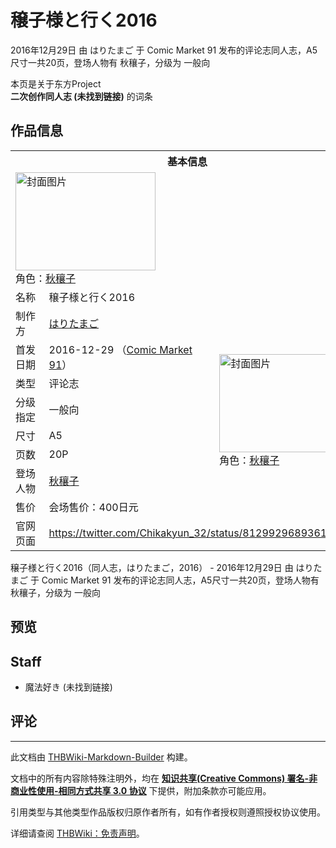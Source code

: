 # 穣子様と行く2016

<!-- source html: G:\repos\THBWiki-Markdown-Builder\THBWikiMarkdown\Temp\main\2\2c\ns0%3A%E7%A9%A3%E5%AD%90%E6%A7%98%E3%81%A8%E8%A1%8C%E3%81%8F2016.html -->

2016年12月29日 由 はりたまご 于 Comic Market 91 发布的评论志同人志，A5尺寸一共20页，登场人物有 秋穰子，分级为 一般向

本页是关于东方Project  
 **二次创作同人志 (未找到链接)** 的词条
## 作品信息

<table><tbody><tr><th colspan="3">基本信息</th></tr><tr><td class="cover-artwork-mobile" colspan="2"><a href="./文件-穣子様と行く2016封面.jpg.md" class="image" title="封面图片"><img alt="封面图片" src="https://upload.thwiki.cc/thumb/b/bf/%E7%A9%A3%E5%AD%90%E6%A7%98%E3%81%A8%E8%A1%8C%E3%81%8F2016%E5%B0%81%E9%9D%A2.jpg/224px-%E7%A9%A3%E5%AD%90%E6%A7%98%E3%81%A8%E8%A1%8C%E3%81%8F2016%E5%B0%81%E9%9D%A2.jpg" decoding="async" loading="lazy" width="224" height="157" srcset="https://upload.thwiki.cc/thumb/b/bf/%E7%A9%A3%E5%AD%90%E6%A7%98%E3%81%A8%E8%A1%8C%E3%81%8F2016%E5%B0%81%E9%9D%A2.jpg/336px-%E7%A9%A3%E5%AD%90%E6%A7%98%E3%81%A8%E8%A1%8C%E3%81%8F2016%E5%B0%81%E9%9D%A2.jpg 1.5x, https://upload.thwiki.cc/thumb/b/bf/%E7%A9%A3%E5%AD%90%E6%A7%98%E3%81%A8%E8%A1%8C%E3%81%8F2016%E5%B0%81%E9%9D%A2.jpg/448px-%E7%A9%A3%E5%AD%90%E6%A7%98%E3%81%A8%E8%A1%8C%E3%81%8F2016%E5%B0%81%E9%9D%A2.jpg 2x" data-file-width="850" data-file-height="596"></a><div class="cover-char">角色：<a href="./秋穰子.md" title="秋穰子">秋穰子</a></div></td>
</tr><tr><td class="label">名称</td><td colspan="2"> 穣子様と行く2016 </td></tr><tr><td class="label">制作方</td><td><a href="./はりたまご.md" title="はりたまご">はりたまご</a></td><td class="cover-artwork" rowspan="8" style="min-width:224px;"><a href="./文件-穣子様と行く2016封面.jpg.md" class="image" title="封面图片"><img alt="封面图片" src="https://upload.thwiki.cc/thumb/b/bf/%E7%A9%A3%E5%AD%90%E6%A7%98%E3%81%A8%E8%A1%8C%E3%81%8F2016%E5%B0%81%E9%9D%A2.jpg/224px-%E7%A9%A3%E5%AD%90%E6%A7%98%E3%81%A8%E8%A1%8C%E3%81%8F2016%E5%B0%81%E9%9D%A2.jpg" decoding="async" loading="lazy" width="224" height="157" srcset="https://upload.thwiki.cc/thumb/b/bf/%E7%A9%A3%E5%AD%90%E6%A7%98%E3%81%A8%E8%A1%8C%E3%81%8F2016%E5%B0%81%E9%9D%A2.jpg/336px-%E7%A9%A3%E5%AD%90%E6%A7%98%E3%81%A8%E8%A1%8C%E3%81%8F2016%E5%B0%81%E9%9D%A2.jpg 1.5x, https://upload.thwiki.cc/thumb/b/bf/%E7%A9%A3%E5%AD%90%E6%A7%98%E3%81%A8%E8%A1%8C%E3%81%8F2016%E5%B0%81%E9%9D%A2.jpg/448px-%E7%A9%A3%E5%AD%90%E6%A7%98%E3%81%A8%E8%A1%8C%E3%81%8F2016%E5%B0%81%E9%9D%A2.jpg 2x" data-file-width="850" data-file-height="596"></a><div class="cover-char">角色：<a href="./秋穰子.md" title="秋穰子">秋穰子</a></div></td>
</tr><tr><td class="label">首发日期</td><td>2016-12-29&#160;（<a href="/展会作品列表?e=Comic+Market%2391">Comic Market 91</a>）</td></tr><tr><td class="label">类型</td><td>评论志</td></tr><tr><td class="label">分级指定</td><td>一般向</td></tr><tr><td class="label">尺寸</td><td>A5</td></tr><tr><td class="label">页数</td><td>20P</td></tr><tr><td class="label">登场人物</td><td><a href="./秋穰子.md" title="秋穰子">秋穰子</a></td></tr><tr><td class="label">售价</td><td>会场售价：400日元</td></tr>
<tr><td class="label">官网页面</td><td colspan="2"><a rel="nofollow" class="external free" href="https://twitter.com/Chikakyun_32/status/812992968936169472">https://twitter.com/Chikakyun_32/status/812992968936169472</a></td></tr></tbody></table>

穣子様と行く2016（同人志，はりたまご，2016） - 2016年12月29日 由 はりたまご 于 Comic Market 91 发布的评论志同人志，A5尺寸一共20页，登场人物有 秋穰子，分级为 一般向
## 预览
## Staff
- 魔法好き (未找到链接)

## 评论




---

此文档由 [THBWiki-Markdown-Builder](https://github.com/Delsin-Yu/THBWiki-Markdown-Builder) 构建。

文档中的所有内容除特殊注明外，均在 [**知识共享(Creative Commons) 署名-非商业性使用-相同方式共享 3.0 协议**](https://creativecommons.org/licenses/by-sa/3.0/deed.zh-hans) 下提供，附加条款亦可能应用。

引用类型与其他类型作品版权归原作者所有，如有作者授权则遵照授权协议使用。

详细请查阅 [THBWiki：免责声明](https://thbwiki.cc/THBWiki:%E5%85%8D%E8%B4%A3%E5%A3%B0%E6%98%8E)。

